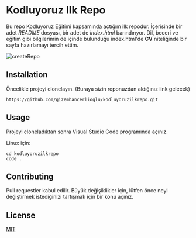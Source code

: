 # Kodluyoruz Ilk Repo

Bu repo Kodluyoruz Eğitimi kapsamında açtığım ilk repodur. İçerisinde bir adet *README* dosyası, bir adet de *index.html* barındırıyor.
Dil, beceri ve eğitim gibi bilgilerimin de içinde bulunduğu index.html'de **CV** niteliğinde bir sayfa hazırlamayı tercih ettim.

![createRepo](https://user-images.githubusercontent.com/39413875/120068073-81755380-c087-11eb-9c71-3d88ea515aa7.PNG)


## Installation

Öncelikle projeyi clonelayın. (Buraya sizin reponuzdan aldığınız link gelecek)
``` 
https://github.com/gizemhancerlioglu/kodluyoruzilkrepo.git
```  

## Usage

Projeyi cloneladıktan sonra Visual Studio Code programında açınız.

Linux için:
```  
cd kodluyoruzilkrepo
code .
```  

## Contributing

Pull requestler kabul edilir. Büyük değişiklikler için, lütfen önce neyi değiştirmek istediğinizi tartışmak için bir konu açınız.

## License

[MIT](https://choosealicense.com/licenses/mit/)
